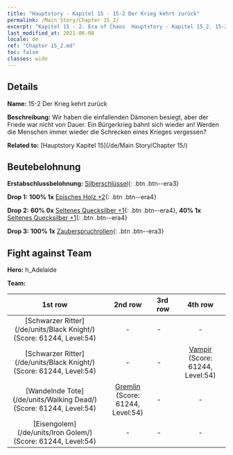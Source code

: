 ```yaml
---
title: "Hauptstory - Kapitel 15 - 15-2 Der Krieg kehrt zurück"
permalink: /Main Story/Chapter 15_2/
excerpt: "Kapitel 15 - 2. Era of Chaos  Hauptstory - Kapitel 15_2. 15-2 Der Krieg kehrt zurück"
last_modified_at: 2021-06-08
locale: de
ref: "Chapter 15_2.md"
toc: false
classes: wide
---
```


## Details

 **Name:** 15-2 Der Krieg kehrt zurück

 **Beschreibung:** Wir haben die einfallenden Dämonen besiegt, aber der Friede war nicht von Dauer. Ein Bürgerkrieg bahnt sich wieder an! Werden die Menschen immer wieder die Schrecken eines Krieges vergessen?

 **Related to:** [Hauptstory Kapitel 15](/de/Main Story/Chapter 15/)

## Beutebelohnung

 **Erstabschlussbelohnung:** [Silberschlüssel](/ItemsDE/con_693/){: .btn .btn--era3}

 **Drop 1:** **100% 1x** [Episches Holz +2](/ItemsDE/mat_48/){: .btn .btn--era4}

 **Drop 2:** **60% 0x** [Seltenes Quecksilber +1](/ItemsDE/mat_42/){: .btn .btn--era4}, **40% 1x** [Seltenes Quecksilber +1](/ItemsDE/mat_42/){: .btn .btn--era4}

 **Drop 3:** **100% 1x** [Zauberspruchrollen](/ItemsDE/con_694/){: .btn .btn--era3}


## Fight against Team
 **Hero:** h_Adelaide

 **Team:**


  | 1st row | 2nd row | 3rd row | 4th row |
  |:----:|:----:|:----|:----:|
  | [Schwarzer Ritter](/de/units/Black Knight/) (Score: 61244, Level:54)  | - | - | - |
  | [Schwarzer Ritter](/de/units/Black Knight/) (Score: 61244, Level:54)  | - | - | [Vampir](/de/units/Vampire/) (Score: 61244, Level:54)  |
  | [Wandelnde Tote](/de/units/Walking Dead/) (Score: 61244, Level:54)  | [Gremlin](/de/units/Gremlin/) (Score: 61244, Level:54)  | - | - |
  | [Eisengolem](/de/units/Iron Golem/) (Score: 61244, Level:54)  | - | - | - |


